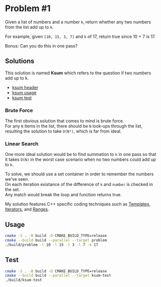 # Problem #1

Given a list of numbers and a number `k`, return whether any two numbers from the list add up to `k`.

For example, given `[10, 15, 3, 7]` and `k` of 17, return true since 10 + 7 is 17.

Bonus: Can you do this in one pass?

## Solutions

This solution is named **Ksum** which refers to the question if two numbers add up to k.

* [ksum header](/solutions/1/ksum.hpp)
* [ksum usage](/solutions/1/main.cpp)
* [ksum test](/solutions/1/test.cpp)

### Brute Force

The first obvious solution that comes to mind is brute force.  
For any `N` items in the list, there should be `N` look-ups through the list,
resulting the solution to take `O(N²)`, which is far from ideal.

### Linear Search

One more ideal solution would be to find summation to `k` in one pass so that it
takes `O(N)` in the worst case scenario when no two numbers could add up to `k`.

To solve, we should use a set container in order to remember the numbers we've seen.  
On each iteration existance of the difference of `k` and `number` is checked in the set.  
Any match would break the loop and function returns true.

My solution features C++ specific coding techniques such as [Templates][1], [Iterators][2],
and [Ranges][3].

[1]: https://en.cppreference.com/w/cpp/language/templates
[2]: https://en.cppreference.com/w/cpp/iterator
[3]: https://en.cppreference.com/w/cpp/ranges

## Usage

```sh
cmake -S . -B build -D CMAKE_BUILD_TYPE=release
cmake --build build --parallel --target problem
./build/problem -l 10 -l 15 -l 3 -l 7 -k 17
```

## Test

```sh
cmake -S . -B build -D CMAKE_BUILD_TYPE=release
cmake --build build --parallel --target ksum-test
./build/ksum-test
```
